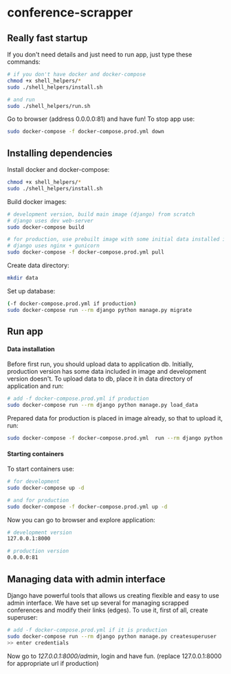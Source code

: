 # conference-scrapper

## Really fast startup
If you don't need details and just need to run app, just type these commands:
```bash
# if you don't have docker and docker-compose
chmod +x shell_helpers/*
sudo ./shell_helpers/install.sh

# and run
sudo ./shell_helpers/run.sh
```
Go to browser (address 0.0.0.0:81) and have fun!
To stop app use:
```bash
sudo docker-compose -f docker-compose.prod.yml down
```

## Installing dependencies
Install docker and docker-compose:
```bash
chmod +x shell_helpers/*
sudo ./shell_helpers/install.sh
```
Build docker images:
```bash
# development version, build main image (django) from scratch
# django uses dev web-server
sudo docker-compose build

# for production, use prebuilt image with some initial data installed in image
# django uses nginx + gunicorn
sudo docker-compose -f docker-compose.prod.yml pull
```
Create data directory:
```bash
mkdir data
```
Set up database:
```bash
(-f docker-compose.prod.yml if production)
sudo docker-compose run --rm django python manage.py migrate
```

## Run app
#### Data installation
Before first run, you should upload data to application db.
Initially, production version has some data included in image and development version doesn't.
To upload data to db, place it in data directory of application and run:
```bash
# add -f docker-compose.prod.yml if production
sudo docker-compose run --rm django python manage.py load_data
```
Prepared data for production is placed in image already, so that to upload it, run:
```bash
sudo docker-compose -f docker-compose.prod.yml  run --rm django python manage.py load_data use_prepared
```

#### Starting containers
To start containers use:
```bash
# for development
sudo docker-compose up -d

# and for production
sudo docker-compose -f docker-compose.prod.yml up -d
```
Now you can go to browser and explore application:
```bash
# development version
127.0.0.1:8000

# production version
0.0.0.0:81
```

## Managing data with admin interface
Django have powerful tools that allows us creating flexible and easy to use admin interface. 
We have set up several for managing scrapped conferences and modify their links (edges).
To use it, first of all, create superuser:
```bash
# add -f docker-compose.prod.yml if it is production
sudo docker-compose run --rm django python manage.py createsuperuser
>> enter credentials
```
Now go to *127.0.0.1:8000/admin*, login and have fun. (replace 127.0.0.1:8000 for appropriate url if production)
